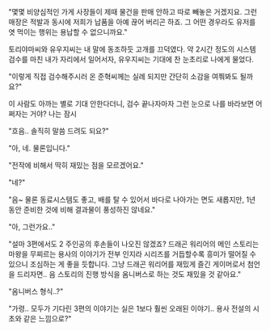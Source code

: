 "몇몇 비양심적인 가게 사장들이 제때 물건을 판매 안하고 따로 빼놓은 거겠지요. 그런 매장은 적발과 동시에 저희가 납품을 아예 끊어 버리곤 하죠. 그 어떤 경우라도 유저를 엿 먹이는 행위는 용납할 수 없으니까요."

토리야마씨와 유우지씨는 내 말에 동조하듯 고개를 끄덕였다. 약 2시간 정도의 시스템 검수를 마친 내가 자리에서 일어서자, 유우지씨는 기대에 찬 눈초리로 나에게 물었다.

"이렇게 직접 검수해주시러 온 준혁씨께는 실례 되지만 간단히 소감을 여쭤봐도 될까요?"

이 사람도 아까는 별로 기대 안한다더니, 검수 끝나자마자 그런 눈으로 나를 바라보면 어쩌자는 거야? 나는 잠시 

"흐음.. 솔직히 말씀 드려도 되요?"

"아, 네. 물론입니다."

"전작에 비해서 딱히 재밌는 점을 모르겠어요."

"네?"

"음~ 물론 동료시스템도 좋고, 배를 탈 수 있어서 바다로 나아가는 면도 새롭지만, 1년 동안 준비한 것에 비해 결과물이 풍성하진 않네요."

"아, 그런가요.."

"설마 3편에서도 2 주인공의 후손들이 나오진 않겠죠? 드래곤 워리어의 메인 스토리는 마왕을 무찌르는 용사의 이야기가 전부 인지라 시리즈를 거듭할수록 흥미가 떨어질 수 있으니 조심하는 게 좋을 듯합니다. 그냥 드래곤 워리어를 재밌게 즐긴 게이머로서 첨언을 드리자면.. 음 스토리의 진행 방식을 옴니버스로 하는 것도 재밌을 것 같아요."

"옴니버스 형식..?"

"가령.. 모두가 기다린 3편의 이야기는 실은 1보다 훨씬 오래된 이야기.. 용사 전설의 시초와 같은 느낌으로?"